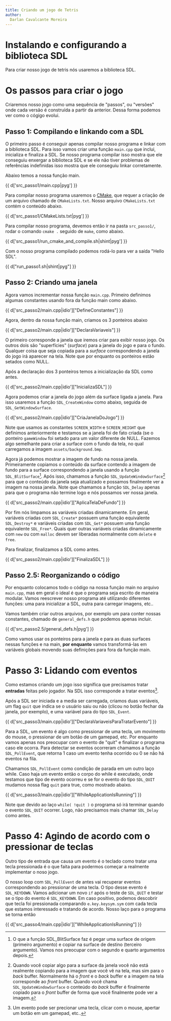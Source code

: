 ```yaml
---
title: Criando um jogo de Tetris
author:
  Darlan Cavalcante Moreira
---
```



# Instalando e configurando a biblioteca SDL #

Para criar nosso jogo de tetris nós usaremos a biblioteca SDL.


# Os passos para criar o jogo #

Criaremos nosso jogo como uma sequência de "passos", ou "versões" onde cada
versão é construída a partir da anterior. Dessa forma podemos ver como o
cógigo evolui.

## Passo 1: Compilando e linkando com a SDL ##

O primeiro passo é conseguir apenas compilar nosso programa e linkar com a
biblioteca SDL. Para isso vamos criar uma função `main.cpp` que inclui,
inicializa e finaliza a SDL. Se nosso programa compilar isso mostra que ele
conseguiu enxergar a biblioteca SDL e se ele não tiver problemas de
referências indefinidas isso mostra que ele conseguiu linkar corretamente.

Abaixo temos a nossa função main.

{{ d['src_passo1/main.cpp|pyg'] }}


Para compilar nosso programa usaremos o [CMake](http://www.cmake.org/), que
requer a criação de um arquivo chamado de `CMakeLists.txt`. Nosso arquivo
`CMakeLists.txt` contém o conteúdo abaixo.

{{ d['src_passo1/CMakeLists.txt|pyg'] }}

Para compilar nosso programa, devemos então ir na pasta `src_passo1/`,
rodar o comando `cmake .` seguido de `make`, como abaixo.

{{ d['src_passo1/run_cmake_and_compile.sh|shint|pyg'] }}


Com o nosso programa compilado podemos rodá-lo para ver a saída "Hello
SDL".

{{ d["run_passo1.sh|shint|pyg"] }}


## Passo 2: Criando uma janela ##

Agora vamos incrementar nossa função `main.cpp`. Primeiro definimos algumas constantes usando fora da função main como abaixo.

{{ d['src_passo2/main.cpp|idio']["DefineConstantes"] }}


Agora, dentro da nossa função main, criamos os 3 ponteiros abaixo

{{ d['src_passo2/main.cpp|idio']["DeclaraVariaveis"] }}

O primeiro corresponde a janela que iremos criar para exibir nosso jogo. Os
outros dois são "superfícies" (*surface*) para a janela do jogo e para o
fundo. Qualquer coisa que seja copiada para a *surface* correspondendo a
janela do jogo irá aparecer na tela. Note que por enquanto os ponteiros
estão setados como NULL.

Após a declaração dos 3 ponteiros temos a inicialização da SDL como antes.

{{ d['src_passo2/main.cpp|idio']["InicializaSDL"] }}

Agora podemos criar a janela do jogo além da surface ligada a janela. Para
isso usaremos a função `SDL_CreateWindow` como abaixo, seguida de
`SDL_GetWindowSurface`.

{{ d['src_passo2/main.cpp|idio']["CriaJanelaDoJogo"] }}

Note que usamos as constantes `SCREEN_WIDTH` e `SCREEN_HEIGHT` que
definimos anteriormente e testamos se a janela foi de fato criada (se o
ponteiro `gameWindow` foi setado para um valor diferente de NULL. Fazemos
algo semelhante para criar a surface com o fundo da tela, no qual
carregamos a imagem `assets/background.bmp`.


Agora já podemos mostrar a imagem de fundo na nossa janela. Primeiramente
copiamos o conteúdo da surface contendo a imagem de fundo para a surface
correspondendo a janela usando a função `SDL_BlitSurface`[^1]. Após isso,
chamamos a função `SDL_UpdateWindowSurface`[^2] para que o conteúdo da janela
seja atualizado e possamos finalmente ver a imagem na nossa janela. Note
que chamamos a função `SDL_Delay` apenas para que o programa não termine
logo e nós possamos ver nossa janela.

[^1]: O que a função SDL_BlitSurface faz é pegar uma surface de origem (primeiro argumento) e copiar na surface de destino (terceiro argumento). Vamos nos preocupar com o segundo e quarto argumentos depois.

[^2]: Quando você copiar algo para a surface da janela você não está realmente copiando para a imagem que você vê na tela, mas sim para o *back* buffer. Normalmente há o *front* e o *back* buffer e a imagem na tela corresponde ao *front* buffer. Quando você chama `SDL_UpdateWindowSurface` o conteúdo do *back* buffer é finalmente copiado para o *front* buffer de forma que você finalmente pode ver a imagem.


{{ d['src_passo2/main.cpp|idio']["AplicaTelaDeFundo"] }}


Por fim nós limpamos as variáveis criadas dinamicamente. Em geral,
variáveis criadas com `SDL_Create*` possuem uma função equivalente
`SDL_Destroy*` e variáveis criadas com `SDL_Get*` possuem uma função
equivalente `SDL_Free*`. Quais quer outras variáveis criadas dinamicamente
com `new` ou com `malloc` devem ser liberadas normalmente com `delete` e
`free`.


Para finalizar, finalizamos a SDL como antes.

{{ d['src_passo2/main.cpp|idio']["FinalizaSDL"] }}


## Passo 2.5: Reorganizando o código ##

Por enquanto colocamos todo o código na nossa função main no arquivo
`main.cpp`, mas em geral o ideal é que o programa seja escrito de maneira
modular. Vamos reescrever nosso programa até utilizando diferentes funções:
uma para inicializar a SDL, outra para carregar imagens, etc..

Vamos também criar outros arquivos, por exemplo um para conter nossas
constantes, chamado de `general_defs.h` que podemos apenas incluir.

{{ d['src_passo2.5/general_defs.h|pyg'] }}

Como vamos usar os ponteiros para a janela e para as duas surfaces nessas
funções e na main, **por enquanto** vamos transformá-las em variáveis
globais movendo suas definições para fora da função main.

<!-- Nosso novo -->
<!-- arquivo `main.cpp` é mostrado abaixo. -->

<!--  d['src_passo2.5/main.cpp|pyg']  -->



# Passo 3: Lidando com eventos #

Como estamos criando um jogo isso significa que precisamos tratar
**entradas** feitas pelo jogador. Na SDL isso corresponde a tratar
eventos[^3].

[^3]: Um evento pode ser precionar uma tecla, clicar com o mouse, apertar um botão em um gamepad, etc..


Após a SDL ser iniciada e a media ser carregada, criamos duas variáveis, um
flag `quit` que indica se o usuário saiu ou não (clicou no botão fechar da
janela, por exemplo), e uma variável para do tipo `SDL_Event`.

{{ d['src_passo3/main.cpp|idio']["DeclaraVariaveisParaTratarEvento"] }}


Para a SDL, um evento é algo como pressionar de uma tecla, um movimento do
mouse, o pressionar de um botão de um gamepad, etc. Por enquanto vamos
apenas nos preocupar com o evento de "quit" e finalizar o programa caso ele
ocorra. Para detectar se eventos ocorreram chamamos a função
`SDL_PollEvent`, que retorna 1 caso um evento tenha ocorrido ou 0 se não há
eventos na fila.

Chamamos `SDL_PollEvent` como condição de parada em um outro laço
while. Caso haja um evento então o corpo do while é executado, onde
testamos que tipo de evento ocorreu e se for o evento do tipo `SDL_QUIT`
mudamos nossa flag `quit` para true, como mostrado abaixo.

{{ d['src_passo3/main.cpp|idio']["WhileApplicationIsRunning"] }}

Note que devido ao laço `while( !quit )` o programa só irá terminar quando
o evento `SDL_QUIT` ocorrer. Logo, não precisamos mais chamar `SDL_Delay`
como antes.


# Passo 4: Agindo de acordo com o pressionar de teclas

Outro tipo de entrada que causa um evento é o teclado como tratar uma tecla
pressionada é o que faita para podermos começar a realmente implementar o
noso jogo.

O nosso loop com `SDL_PollEvent` de antes vai recuperar eventos
correspondendo ao pressionar de uma tecla. O tipo desse evento é
`SDL_KEYDOWN`. Vamos adicionar um novo `if` após o teste de `SDL_QUIT` e
testar se o tipo do evento é `SDL_KEYDOWN`. Em caso positivo, podemos
descobrir que tecla foi pressionada comparando `e.key.keysym.sym` com cada
tecla que estamos interessado e tratando de acordo. Nosso laço para o
programa se torna então

{{ d['src_passo4/main.cpp|idio']["WhileApplicationIsRunning"] }}

